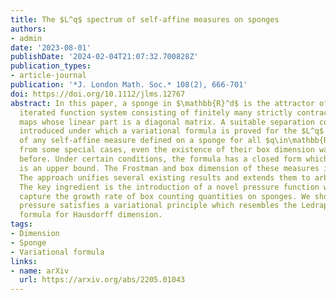 ```yaml
---
title: The $L^q$ spectrum of self-affine measures on sponges
authors:
- admin
date: '2023-08-01'
publishDate: '2024-02-04T21:07:32.700828Z'
publication_types:
- article-journal
publication: '*J. London Math. Soc.* 108(2), 666-701'
doi: https://doi.org/10.1112/jlms.12767
abstract: In this paper, a sponge in $\mathbb{R}^d$ is the attractor of an
  iterated function system consisting of finitely many strictly contracting affine
  maps whose linear part is a diagonal matrix. A suitable separation condition is
  introduced under which a variational formula is proved for the $L^q$ spectrum
  of any self-affine measure defined on a sponge for all $q\in\mathbb{R}$. Apart
  from some special cases, even the existence of their box dimension was not proved
  before. Under certain conditions, the formula has a closed form which in general
  is an upper bound. The Frostman and box dimension of these measures is also determined.
  The approach unifies several existing results and extends them to arbitrary dimensions.
  The key ingredient is the introduction of a novel pressure function which aims to
  capture the growth rate of box counting quantities on sponges. We show that this
  pressure satisfies a variational principle which resembles the Ledrappier–Young
  formula for Hausdorff dimension.
tags:
- Dimension
- Sponge
- Variational formula
links:
- name: arXiv
  url: https://arxiv.org/abs/2205.01043
---
```

